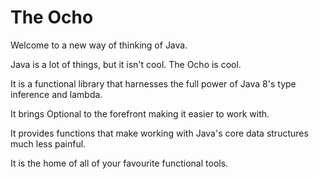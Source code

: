 # The Ocho

Welcome to a new way of thinking of Java.

Java is a lot of things, but it isn't cool. The Ocho is cool.

It is a functional library that harnesses the full power of Java 8's type inference and lambda.

It brings Optional<T> to the forefront making it easier to work with.

It provides functions that make working with Java's core data structures much less painful.

It is the home of all of your favourite functional tools.